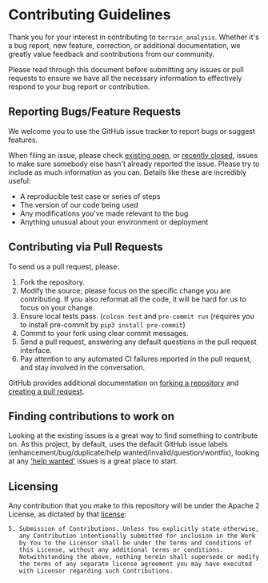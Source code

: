 # Contributing Guidelines

Thank you for your interest in contributing to `terrain_analysis`.
Whether it's a bug report, new feature, correction, or additional
documentation, we greatly value feedback and contributions from our community.

Please read through this document before submitting any issues or pull requests to ensure we have all the necessary
information to effectively respond to your bug report or contribution.

## Reporting Bugs/Feature Requests

We welcome you to use the GitHub issue tracker to report bugs or suggest features.

When filing an issue, please check [existing open][issues], or [recently closed][closed-issues], issues to make sure
 somebody else hasn't already reported the issue.
Please try to include as much information as you can. Details like these are incredibly useful:

* A reproducible test case or series of steps
* The version of our code being used
* Any modifications you've made relevant to the bug
* Anything unusual about your environment or deployment

## Contributing via Pull Requests

To send us a pull request, please:

1. Fork the repository.
2. Modify the source; please focus on the specific change you are contributing.
  If you also reformat all the code, it will be hard for us to focus on your change.
3. Ensure local tests pass. (`colcon test` and `pre-commit run` (requires you to install pre-commit by `pip3 install pre-commit`)
4. Commit to your fork using clear commit messages.
5. Send a pull request, answering any default questions in the pull request interface.
6. Pay attention to any automated CI failures reported in the pull request, and stay involved in the conversation.

GitHub provides additional documentation on [forking a repository](https://help.github.com/articles/fork-a-repo/) and
[creating a pull request](https://help.github.com/articles/creating-a-pull-request/).

## Finding contributions to work on

Looking at the existing issues is a great way to find something to contribute on.
As this project, by default, uses the default GitHub issue labels
  (enhancement/bug/duplicate/help wanted/invalid/question/wontfix), looking at any ['help wanted'][help-wanted] issues
  is a great place to start.

## Licensing

Any contribution that you make to this repository will
be under the Apache 2 License, as dictated by that
[license](http://www.apache.org/licenses/LICENSE-2.0.html):

~~~
5. Submission of Contributions. Unless You explicitly state otherwise,
   any Contribution intentionally submitted for inclusion in the Work
   by You to the Licensor shall be under the terms and conditions of
   this License, without any additional terms or conditions.
   Notwithstanding the above, nothing herein shall supersede or modify
   the terms of any separate license agreement you may have executed
   with Licensor regarding such Contributions.
~~~

[issues]: https://github.com/SMBU-PolarBear-Robotics-Team/terrain_analysis/issues
[closed-issues]: https://github.com/SMBU-PolarBear-Robotics-Team/terrain_analysis/issues?utf8=%E2%9C%93&q=is%3Aissue%20is%3Aclosed%20
[help-wanted]: https://github.com/SMBU-PolarBear-Robotics-Team/terrain_analysis/issues?q=is%3Aopen+is%3Aissue+label%3A%22help+wanted%22
